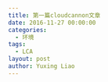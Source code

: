 ```yaml
---
title: 第一篇cloudcannon文章
date: 2016-11-27 00:00:00
categories:
  - 环境
tags:
  - LCA
layout: post
author: Yuxing Liao
---
```

